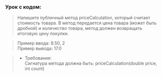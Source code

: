 ### Урок с кодом:
>Напишите публичный метод priceCalculation, который считает стоимость товара.
В метод передается цена товара (может быть дробной) и количество товара, метод должен возвращать итоговую цену покупки.
 
>Пример ввода: 8.50, 2  
Пример вывода: 17.0

>- Требования:   
Сигнатура метода должна быть: priceCalculation(double price, int count)
>